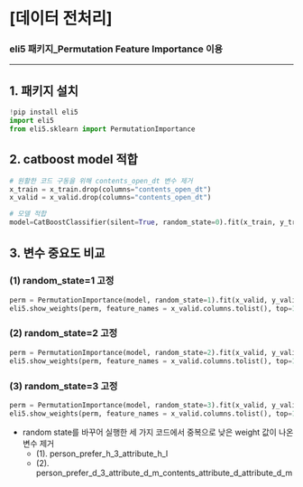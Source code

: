 # [데이터 전처리]

### eli5 패키지_**Permutation Feature Importance** 이용
___

## 1. 패키지 설치

```python
!pip install eli5
import eli5
from eli5.sklearn import PermutationImportance
```

## 2. catboost model 적합

``` python
# 원활한 코드 구동을 위해 contents_open_dt 변수 제거
x_train = x_train.drop(columns="contents_open_dt")
x_valid = x_valid.drop(columns="contents_open_dt")

# 모델 적합
model=CatBoostClassifier(silent=True, random_state=0).fit(x_train, y_train)
```

## 3. 변수 중요도 비교

### (1) random_state=1 고정

``` python
perm = PermutationImportance(model, random_state=1).fit(x_valid, y_valid)
eli5.show_weights(perm, feature_names = x_valid.columns.tolist(), top=100)
```

### (2) random_state=2 고정

``` python
perm = PermutationImportance(model, random_state=2).fit(x_valid, y_valid)
eli5.show_weights(perm, feature_names = x_valid.columns.tolist(), top=100)
```

### (3) random_state=3 고정

``` python
perm = PermutationImportance(model, random_state=3).fit(x_valid, y_valid)
eli5.show_weights(perm, feature_names = x_valid.columns.tolist(), top=100)
```

- random state를 바꾸어 실행한 세 가지 코드에서 중복으로 낮은 weight 값이 나온 변수 제거
    - (1). person_prefer_h_3_attribute_h_l
    - (2). person_prefer_d_3_attribute_d_m_contents_attribute_d_attribute_d_m
